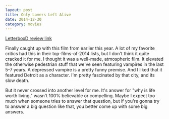 ```yaml
---
layout: post
title: Only Lovers Left Alive 
date: 2014-12-30
category: movies
---
```

 
[LetterboxD review link](http://letterboxd.com/samarthbhaskar/film/only-lovers-left-alive/)

 Finally caught up with this film from earlier this year. A lot of my favorite critics had this in their top-films-of-2014 lists, but I don't think it quite cracked it for me. I thought it was a well-made, atmospheric film. It elevated the otherwise pedestrian stuff that we've seen featuring vampires in the last 5-7 years. A depressed vampire is a pretty funny premise. And I liked that it featured Detroit as a character. I'm pretty fascinated by that city, and its slow death.

But it never crossed into another level for me. It's answer for "why is life worth living," wasn't 100% believable or compelling. Maybe I expect too much when someone tries to answer that question, but if you're gonna try to answer a big question like that, you better come up with some big answers.
